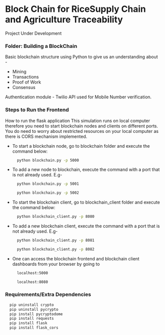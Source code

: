# Block Chain for RiceSupply Chain and Agriculture Traceability

Project Under Development

### Folder: Building a BlockChain
Basic blockchain structure using Python to give us an understanding about - 
  - Mining
  - Transactions
  - Proof of Work
  - Consensus
 
 Authentication module - Twilio API used for Mobile Number verification.


### Steps to Run the Frontend 

How to run the flask application
This simulation runs on local computer therefore you need to start blockchain nodes and clients on different ports. You do need to worry about restricted resources on your local computer as there is CORS mechanism implemented.

  - To start a blockchain node, go to blockchain folder and execute the command below: 
    ```bash 
      python blockchain.py -p 5000
    ```
  - To add a new node to blockchain, execute the command with a port that is not already used. E.g-
    ```bash 
      python blockchain.py -p 5001
    ```
   
    ```bash 
      python blockchain.py -p 5002
    ```
  - To start the blockchain client, go to blockchain_client folder and execute the command below: 
    ```bash 
      python blockchain_client.py -p 8080
    ```
  - To add a new blockchain client, execute the command with a port that is not already used. E.g- 
    ```bash
      python blockchain_client.py -p 8081
    ```
    ```bash
      python blockchain_client.py -p 8082
    ```
  - One can access the blockchain frontend and blockchain client dashboards from your browser by going to 
    ```bash
      localhost:5000
    ```
    ```bash
      localhost:8080
    ```




### Requirements/Extra Dependencies


```bash
  pip uninstall crypto
  pip uninstall pycrypto
  pip install pycryptodome
  pip install requests
  pip install flask
  pip install flask_cors
```
